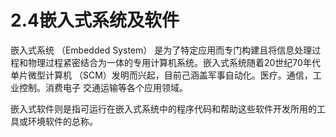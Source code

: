 # 2.4嵌入式系统及软件

嵌入式系统 （Embedded System） 是为了特定应用而专门构建且将信息处理过程和物理过程紧密结合为一体的专用计算机系统。嵌入式系统随着20世纪70年代单片微型计算机 （SCM）发明而兴起，目前己涵盖军事自动化。医疗。通信，工业控制。消费电子 交通运输等各个应用领域。

嵌入式软件则是指可运行在嵌入式系统中的程序代码和帮助这些软件开发所用的工具或环境软件的总称。